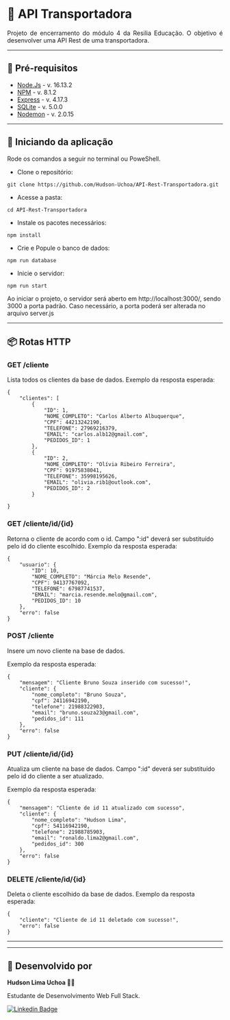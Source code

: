 # 🚚 API Transportadora

 <p align="justify">Projeto de encerramento do módulo 4 da Resilia Educação. O objetivo é desenvolver uma API Rest de uma transportadora.

---

## 📘 Pré-requisitos

- <a href="https://nodejs.org/en/">Node.Js</a> - v. 16.13.2
- <a href="https://www.npmjs.com/">NPM</a> - v. 8.1.2
- <a href="https://expressjs.com/pt-br/">Express</a> - v. 4.17.3
- <a href="https://www.npmjs.com/package/sqlite3">SQLite</a> - v. 5.0.0
- <a href="https://nodemon.io/">Nodemon</a> - v. 2.0.15

---

## 📖 Iniciando da aplicação

 <p>Rode os comandos a seguir no terminal ou PoweShell.</p>
 
 - Clone o repositório:
```
git clone https://github.com/Hudson-Uchoa/API-Rest-Transportadora.git
```
- Acesse a pasta:
```
cd API-Rest-Transportadora
```
- Instale os pacotes necessários:
```
npm install
```
- Crie e Popule o banco de dados:
```
npm run database
```
- Inicie o servidor:
```
npm run start
```
<p>Ao iniciar o projeto, o servidor será aberto em http://localhost:3000/, sendo 3000 a porta padrão. Caso necessário, a porta poderá ser alterada no arquivo server.js</p>

---

## 📦 Rotas HTTP

### <b> GET /cliente </b>

Lista todos os clientes da base de dados.
Exemplo da resposta esperada:

```
{
    "clientes": [
        {
            "ID": 1,
            "NOME_COMPLETO": "Carlos Alberto Albuquerque",
            "CPF": 44213242190,
            "TELEFONE": 27969216379,
            "EMAIL": "carlos.alb12@gmail.com",
            "PEDIDOS_ID": 1
        },
        {
            "ID": 2,
            "NOME_COMPLETO": "Olívia Ribeiro Ferreira",
            "CPF": 91975838041,
            "TELEFONE": 35998195626,
            "EMAIL": "olivia.rib1@outlook.com",
            "PEDIDOS_ID": 2
        }

}

```

### <b> GET /cliente/id/{id} </b>

Retorna o cliente de acordo com o id. Campo ":id" deverá ser substituído pelo id do cliente escolhido.
Exemplo da resposta esperada:

```
{
    "usuario": {
        "ID": 10,
        "NOME_COMPLETO": "Márcia Melo Resende",
        "CPF": 94137767092,
        "TELEFONE": 67987741537,
        "EMAIL": "marcia.resende.melo@gmail.com",
        "PEDIDOS_ID": 10
    },
    "erro": false
}
```

### <b> POST /cliente </b>

Insere um novo cliente na base de dados.

Exemplo da resposta esperada:

```
{
    "mensagem": "Cliente Bruno Souza inserido com sucesso!",
    "cliente": {
        "nome_completo": "Bruno Souza",
        "cpf": 24116942190,
        "telefone": 21988322903,
        "email": "bruno.souza23@gmail.com",
        "pedidos_id": 111
    },
    "erro": false
}
```

### <b> PUT /cliente/id/{id} </b>

Atualiza um cliente na base de dados. Campo ":id" deverá ser substituído pelo id do cliente a ser atualizado.

Exemplo da resposta esperada:

```
{
    "mensagem": "Cliente de id 11 atualizado com sucesso",
    "cliente": {
        "nome_completo": "Hudson Lima",
        "cpf": 54116942190,
        "telefone": 21988785903,
        "email": "ronaldo.lima2@gmail.com",
        "pedidos_id": 300
    },
    "erro": false
}
```

### <b> DELETE /cliente/id/{id} </b>

Deleta o cliente escolhido da base de dados.
Exemplo da resposta esperada:

```
{
    "cliente": "Cliente de id 11 deletado com sucesso!",
    "erro": false
}
```

---

---

## 🚛 Desenvolvido por

<b>Hudson Lima Uchoa 👨‍💻</b>

<p>Estudante de Desenvolvimento Web Full Stack.</p>

[![Linkedin Badge](https://img.shields.io/badge/-Linkedin-blue?style=flat-square&logo=Linkedin&logoColor=white&link=https://www.linkedin.com/in/anderson-da-cunha-vidal-2560a520a/)](https://www.linkedin.com/in/hudson-lima-uchoa/)
